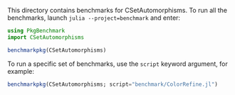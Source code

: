 This directory contains benchmarks for CSetAutomorphisms. To run all the
benchmarks, launch `julia --project=benchmark` and enter:

``` julia
using PkgBenchmark
import CSetAutomorphisms

benchmarkpkg(CSetAutomorphisms)
```

To run a specific set of benchmarks, use the `script` keyword argument, for
example:

``` julia
benchmarkpkg(CSetAutomorphisms; script="benchmark/ColorRefine.jl")
```
